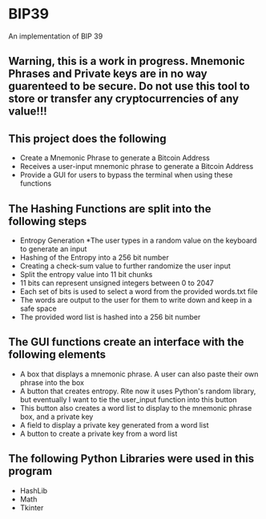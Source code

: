 # BIP39
An implementation of BIP 39
## Warning, this is a work in progress. Mnemonic Phrases and Private keys are in no way guarenteed to be secure. Do not use this tool to store or transfer any cryptocurrencies of any value!!!

## This project does the following 
* Create a Mnemonic Phrase to generate a Bitcoin Address
* Receives a user-input mnemonic phrase to generate a Bitcoin Address
* Provide a GUI for users to bypass the terminal when using these functions

## The Hashing Functions are split into the following steps
* Entropy Generation 
  *The user types in a random value on the keyboard to generate an input
 * Hashing of the Entropy into a 256 bit number
 * Creating a check-sum value to further randomize the user input
 * Split the entropy value into 11 bit chunks
  * 11 bits can represent unsigned integers between 0 to 2047
  * Each set of bits is used to select a word from the provided words.txt file
  * The words are output to the user for them to write down and keep in a safe space
 * The provided word list is hashed into a 256 bit number
 
 ## The GUI functions create an interface with the following elements
 * A box that displays a mnemonic phrase. A user can also paste their own phrase into the box
 * A button that creates entropy. Rite now it uses Python's random library, but eventually I want to tie the user_input function into this button
  * This button also creates a word list to display to the mnemonic phrase box, and a private key
 * A field to display a private key generated from a word list
 * A button to create a private key from a word list
 
 ## The following Python Libraries were used in this program
 * HashLib
 * Math
 * Tkinter
